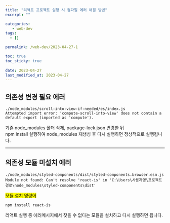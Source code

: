 ```yaml
---
title: "리액트 프로젝트 실행 시 컴파일 에러 해결 방법"
excerpt: ""

categories:
   - web-dev
tags:
  - []

permalink: /web-dev/2023-04-27-1

toc: true
toc_sticky: true
 
date: 2023-04-27
last_modified_at: 2023-04-27
---
```


## 의존성 변경 필요 에러
```
./node_modules/scroll-into-view-if-needed/es/index.js
Attempted import error: 'compute-scroll-into-view' does not contain a default export (imported as 'compute').
```
기존 node_modules 폴더 삭제, package-lock.json 변경한 뒤  
npm install 실행하여 node_modules 재생성 후 다시 실행하면 정상적으로 실행됩니다.

---

## 의존성 모듈 미설치 에러
```
./node_modules/styled-components/dist/styled-components.browser.esm.js
Module not found: Can't resolve 'react-is' in 'C:\Users\사용자명\프로젝트경로\node_modules\styled-components\dist'
```

<mark>모듈 설치 명령어</mark>  
```
npm install react-is
```
리액트 실행 중 에러메시지에서 찾을 수 없다는 모듈을 설치하고 다시 실행하면 됩니다.